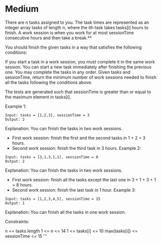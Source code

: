 # Medium 


There are n tasks assigned to you. The task times are represented as an integer array tasks of length n, where the ith task takes tasks[i] hours to finish. A work session is when you work for at most sessionTime consecutive hours and then take a break.**

You should finish the given tasks in a way that satisfies the following conditions:

If you start a task in a work session, you must complete it in the same work session.
You can start a new task immediately after finishing the previous one.
You may complete the tasks in any order.
Given tasks and sessionTime, return the minimum number of work sessions needed to finish all the tasks following the conditions above.

The tests are generated such that sessionTime is greater than or equal to the maximum element in tasks[i].

Example 1:

```
Input: tasks = [1,2,3], sessionTime = 3
Output: 2
```
Explanation: You can finish the tasks in two work sessions.
- First work session: finish the first and the second tasks in 1 + 2 = 3 hours.
- Second work session: finish the third task in 3 hours.
Example 2:
```
Input: tasks = [3,1,3,1,1], sessionTime = 8
Output: 2
```
Explanation: You can finish the tasks in two work sessions.
- First work session: finish all the tasks except the last one in 3 + 1 + 3 + 1 = 8 hours.
- Second work session: finish the last task in 1 hour.
Example 3:
```
Input: tasks = [1,2,3,4,5], sessionTime = 15
Output: 1
```
Explanation: You can finish all the tasks in one work session.
 

Constraints:

n == tasks.length
1 <= n <= 14
1 <= tasks[i] <= 10
max(tasks[i]) <= sessionTime <= 15
'''